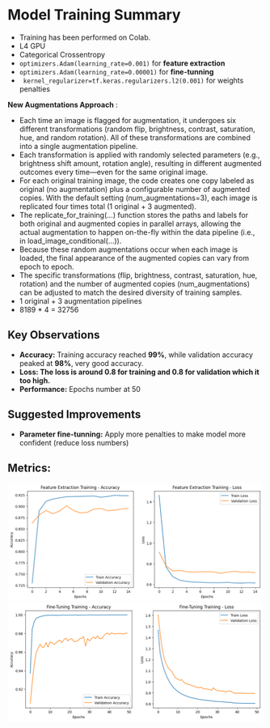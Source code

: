 # **Model Training Summary**

- Training has been performed on Colab.
- L4 GPU
- Categorical Crossentropy
- `optimizers.Adam(learning_rate=0.001)` for **feature extraction**
- `optimizers.Adam(learning_rate=0.00001)` for **fine-tunning** 
- ` kernel_regularizer=tf.keras.regularizers.l2(0.001)` for weights penalties

**New Augmentations Approach** :
- Each time an image is flagged for augmentation, it undergoes six different transformations (random flip, brightness, contrast, saturation, hue, and random rotation). All of these transformations are combined into a single augmentation pipeline.
- Each transformation is applied with randomly selected parameters (e.g., brightness shift amount, rotation angle), resulting in different augmented outcomes every time—even for the same original image.
- For each original training image, the code creates one copy labeled as original (no augmentation) plus a configurable number of augmented copies. With the default setting (num_augmentations=3), each image is replicated four times total (1 original + 3 augmented).
- The replicate_for_training(...) function stores the paths and labels for both original and augmented copies in parallel arrays, allowing the actual augmentation to happen on-the-fly within the data pipeline (i.e., in load_image_conditional(...)).
- Because these random augmentations occur when each image is loaded, the final appearance of the augmented copies can vary from epoch to epoch.
- The specific transformations (flip, brightness, contrast, saturation, hue, rotation) and the number of augmented copies (num_augmentations) can be adjusted to match the desired diversity of training samples.
- 1 original + 3 augmentation pipelines
- 8189 * 4 =  32756
## **Key Observations**

- **Accuracy:** Training accuracy reached **99%**, while validation accuracy peaked at **98%**, very good accuracy.
- **Loss: The loss is around 0.8 for training and 0.8 for validation which it too high.**  
- **Performance:** Epochs number at 50

## **Suggested Improvements**
- **Parameter fine-tunning:** Apply more penalties to make model more confident (reduce loss numbers)

## **Metrics:** 

![alt text](img/fe_training_metrics.png)
![alt text](img/ft_training_metrics.png)
